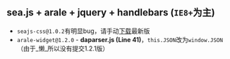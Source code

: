 ## sea.js + arale + jquery + handlebars (`IE8+`为主)

* `seajs-css@1.0.2`有明显bug，请手动[下载](https://github.com/seajs/seajs-css)最新版
* `arale-widget@1.2.0` - __daparser.js (Line 41)__，`this.JSON`改为`window.JSON`（由于_懒_所以没有提交1.2.1版）
